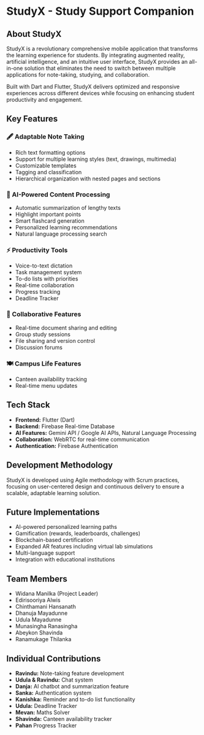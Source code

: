 # StudyX - Study Support Companion

## About StudyX
StudyX is a revolutionary comprehensive mobile application that transforms the learning experience for students. By integrating augmented reality, artificial intelligence, and an intuitive user interface, StudyX provides an all-in-one solution that eliminates the need to switch between multiple applications for note-taking, studying, and collaboration.

Built with Dart and Flutter, StudyX delivers optimized and responsive experiences across different devices while focusing on enhancing student productivity and engagement.

## Key Features

### 🖋️ Adaptable Note Taking
- Rich text formatting options
- Support for multiple learning styles (text, drawings, multimedia)
- Customizable templates
- Tagging and classification
- Hierarchical organization with nested pages and sections

### 🧠 AI-Powered Content Processing
- Automatic summarization of lengthy texts
- Highlight important points
- Smart flashcard generation
- Personalized learning recommendations
- Natural language processing search

### ⚡ Productivity Tools
- Voice-to-text dictation
- Task management system
- To-do lists with priorities
- Real-time collaboration
- Progress tracking
- Deadline Tracker

### 👥 Collaborative Features
- Real-time document sharing and editing
- Group study sessions
- File sharing and version control
- Discussion forums

### 🍽️ Campus Life Features
- Canteen availability tracking
- Real-time menu updates

## Tech Stack
- **Frontend:** Flutter (Dart)
- **Backend:** Firebase Real-time Database
- **AI Features:** Gemini API / Google AI APIs, Natural Language Processing
- **Collaboration:** WebRTC for real-time communication
- **Authentication:** Firebase Authentication

## Development Methodology
StudyX is developed using Agile methodology with Scrum practices, focusing on user-centered design and continuous delivery to ensure a scalable, adaptable learning solution.

## Future Implementations
- AI-powered personalized learning paths
- Gamification (rewards, leaderboards, challenges)
- Blockchain-based certification
- Expanded AR features including virtual lab simulations
- Multi-language support
- Integration with educational institutions

## Team Members
- Widana Manilka (Project Leader)
- Edirisooriya Alwis
- Chinthamani Hansanath
- Dhanuja Mayadunne
- Udula Mayadunne
- Munasingha Ranasingha
- Abeykon Shavinda
- Ranamukage Thilanka

## Individual Contributions
- **Ravindu:** Note-taking feature development
- **Udula & Ravindu:** Chat system
- **Danja:** AI chatbot and summarization feature
- **Sanka:** Authentication system
- **Kanishka:** Reminder and to-do list functionality
- **Udula:** Deadline Tracker
- **Mevan:** Maths Solver
- **Shavinda:** Canteen availability tracker
- **Pahan** Progress Tracker

